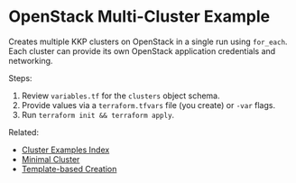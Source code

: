 # OpenStack Multi-Cluster Example

Creates multiple KKP clusters on OpenStack in a single run using `for_each`. Each cluster can provide its own OpenStack application credentials and networking.

Steps:
1. Review `variables.tf` for the `clusters` object schema.
2. Provide values via a `terraform.tfvars` file (you create) or `-var` flags.
3. Run `terraform init && terraform apply`.

Related:
- [Cluster Examples Index](../README.md)
- [Minimal Cluster](../minimal/README.md)
- [Template-based Creation](../template/README.md)
